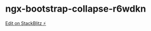 # ngx-bootstrap-collapse-r6wdkn

[Edit on StackBlitz ⚡️](https://stackblitz.com/edit/ngx-bootstrap-collapse-r6wdkn)